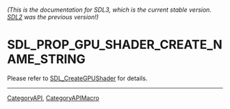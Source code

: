 ###### (This is the documentation for SDL3, which is the current stable version. [SDL2](https://wiki.libsdl.org/SDL2/) was the previous version!)
# SDL_PROP_GPU_SHADER_CREATE_NAME_STRING

Please refer to [SDL_CreateGPUShader](SDL_CreateGPUShader) for details.

----
[CategoryAPI](CategoryAPI), [CategoryAPIMacro](CategoryAPIMacro)


